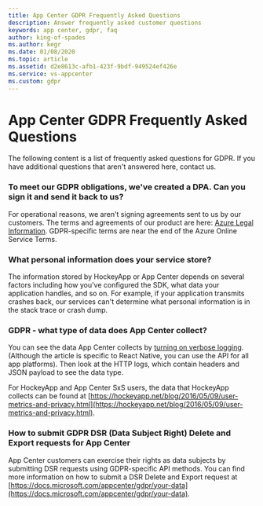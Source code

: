 ```yaml
---
title: App Center GDPR Frequently Asked Questions
description: Answer frequently asked customer questions
keywords: app center, gdpr, faq
author: king-of-spades
ms.author: kegr
ms.date: 01/08/2020
ms.topic: article
ms.assetid: d2e8613c-afb1-423f-9bdf-949524ef426e
ms.service: vs-appcenter
ms.custom: gdpr
---
```

# App Center GDPR Frequently Asked Questions
The following content is a list of frequently asked questions for GDPR. If you have additional questions that aren't answered here, contact us.  

### To meet our GDPR obligations, we've created a DPA. Can you sign it and send it back to us?
For operational reasons, we aren't signing agreements sent to us by our customers. The terms and agreements of our product are here: [Azure Legal Information](https://azure.microsoft.com/support/legal/). GDPR-specific terms are near the end of the Azure Online Service Terms.

### What personal information does your service store?
The information stored by HockeyApp or App Center depends on several factors including how you've configured the SDK, what data your application handles, and so on. For example, if your application transmits crashes back, our services can't determine what personal information is in the stack trace or crash dump. 

### GDPR - what type of data does App Center collect? 
You can see the data App Center collects by [turning on verbose logging](https://docs.microsoft.com/appcenter/sdk/other-apis/react-native#adjust-the-log-level). (Although the article is specific to React Native, you can use the API for all app platforms). Then look at the HTTP logs, which contain headers and JSON payload to see the data type. 

For HockeyApp and App Center SxS users, the data that HockeyApp collects can be found at [https://hockeyapp.net/blog/2016/05/09/user-metrics-and-privacy.html](https://hockeyapp.net/blog/2016/05/09/user-metrics-and-privacy.html).

### How to submit GDPR DSR (Data Subject Right) Delete and Export requests for App Center
App Center customers can exercise their rights as data subjects by submitting DSR requests using GDPR-specific API methods. You can find more information on how to submit a DSR Delete and Export request at [https://docs.microsoft.com/appcenter/gdpr/your-data](https://docs.microsoft.com/appcenter/gdpr/your-data). 
